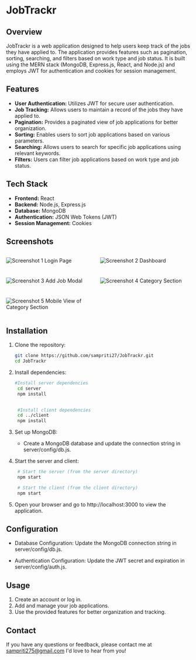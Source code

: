 # JobTrackr

## Overview

JobTrackr is a web application designed to help users keep track of the jobs they have applied to. The application provides features such as pagination, sorting, searching, and filters based on work type and job status. It is built using the MERN stack (MongoDB, Express.js, React, and Node.js) and employs JWT for authentication and cookies for session management.

## Features

- **User Authentication:** Utilizes JWT for secure user authentication.
- **Job Tracking:** Allows users to maintain a record of the jobs they have applied to.
- **Pagination:** Provides a paginated view of job applications for better organization.
- **Sorting:** Enables users to sort job applications based on various parameters.
- **Searching:** Allows users to search for specific job applications using relevant keywords.
- **Filters:** Users can filter job applications based on work type and job status.

## Tech Stack

- **Frontend:** React
- **Backend:** Node.js, Express.js
- **Database:** MongoDB
- **Authentication:** JSON Web Tokens (JWT)
- **Session Management:** Cookies
  
## Screenshots

<div style="display: grid; grid-template-columns: repeat(2, 1fr); gap: 10px;">

![Screenshot 1](https://res.cloudinary.com/dewu8pifs/image/upload/v1705772699/Screenshot_35_tdlw9v.png)
Login Page

![Screenshot 2](https://res.cloudinary.com/dewu8pifs/image/upload/v1705772685/Screenshot_37_f6zziu.png)
Dashboard

![Screenshot 3](https://res.cloudinary.com/dewu8pifs/image/upload/v1705772684/Screenshot_38_ho2rid.png)
Add Job Modal

![Screenshot 4](https://res.cloudinary.com/dewu8pifs/image/upload/v1705772683/Screenshot_36_pdnee5.png)
Category Section

![Screenshot 5](https://res.cloudinary.com/dewu8pifs/image/upload/v1705772683/Screenshot_41_hv3gjz.png)
Mobile View of Category Section

</div>

## Installation

1. Clone the repository:

   ```bash
   git clone https://github.com/sampriti27/JobTrackr.git
   cd JobTrackr
   
2. Install dependencies: 
   ```bash 
   #Install server dependencies
    cd server
    npm install

    
    #Install client dependencies
    cd ../client
    npm install
3. Set up MongoDB:

    - Create a MongoDB database and update the connection string in server/config/db.js.
4. Start the server and client:
   ```bash
    # Start the server (from the server directory)
    npm start

    # Start the client (from the client directory)
    npm start
5. Open your browser and go to http://localhost:3000 to view the application.
   

## Configuration

- Database Configuration: Update the MongoDB connection string in server/config/db.js.
  
- Authentication Configuration: Update the JWT secret and expiration in server/config/auth.js.

## Usage

  1. Create an account or log in.
  2. Add and manage your job applications.
  3. Use the provided features for better organization and tracking.

## Contact

If you have any questions or feedback, please contact me at sampriti275@gmail.com I'd love to hear from you!